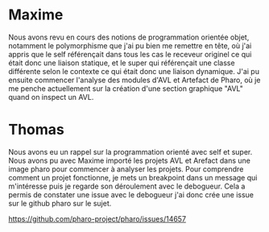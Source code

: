 # Maxime

Nous avons revu en cours des notions de programmation orientée objet, notamment le polymorphisme que j'ai pu bien me remettre en tête, où j'ai appris que le self référençait dans tous les cas le receveur originel ce qui était donc une liaison statique, et le super qui référençait une classe différente selon le contexte ce qui était donc une liaison dynamique. J'ai pu ensuite commencer l'analyse des modules d'AVL et Artefact de Pharo, où je me penche actuellement sur la création d'une section graphique "AVL" quand on inspect un AVL.

# Thomas

Nous avons eu un rappel sur la programmation orienté avec self et super.
Nous avons pu avec Maxime importé les projets AVL et Arefact dans une image pharo pour commencer à analyser les projets.
Pour comprendre comment un projet fonctionne, je mets un breakpoint dans un message qui m'intéresse puis je regarde son déroulement avec le debogueur. Cela a permis de constater une issue avec le debogueur j'ai donc crée une issue sur le github pharo sur le sujet.

https://github.com/pharo-project/pharo/issues/14657